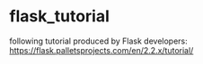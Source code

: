 # flask_tutorial

following tutorial produced by Flask developers: https://flask.palletsprojects.com/en/2.2.x/tutorial/

